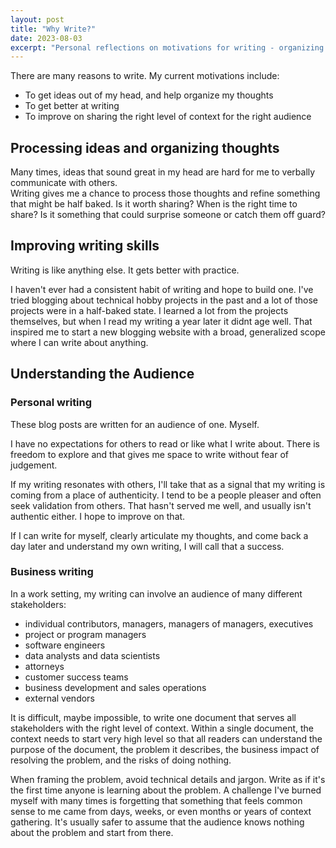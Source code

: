 ```yaml
---
layout: post
title: "Why Write?"
date: 2023-08-03
excerpt: "Personal reflections on motivations for writing - organizing thoughts, improving skills, and understanding different audiences"
---
```


There are many reasons to write.  My current motivations include:
- To get ideas out of my head, and help organize my thoughts
- To get better at writing
- To improve on sharing the right level of context for the right audience

## Processing ideas and organizing thoughts 
Many times, ideas that sound great in my head are hard for me to verbally communicate with others.  
Writing gives me a chance to process those thoughts and refine something that might be half baked.  Is it worth sharing?  When is the right time to share?  Is it something that could surprise someone or catch them off guard?

## Improving writing skills
Writing is like anything else.  It gets better with practice.  

I haven't ever had a consistent habit of writing and hope to build one.  I've tried blogging about technical hobby projects in the past and a lot of those projects were in a half-baked state.  I learned a lot from the projects themselves, but when I read my writing a year later it didnt age well.  That inspired me to start a new blogging website with a broad, generalized scope where I can write about anything.

## Understanding the Audience

### Personal writing
These blog posts are written for an audience of one.  Myself.  

I have no expectations for others to read or like what I write about.  There is freedom to explore and that gives me space to write without fear of judgement.

If my writing resonates with others, I'll take that as a signal that my writing is coming from a place of authenticity.  I tend to be a people pleaser and often seek validation from others.  That hasn't served me well, and usually isn't authentic either.  I hope to improve on that.

If I can write for myself, clearly articulate my thoughts, and come back a day later and understand my own writing, I will call that a success.

### Business writing
In a work setting, my writing can involve an audience of many different stakeholders:
- individual contributors, managers, managers of managers, executives
- project or program managers
- software engineers
- data analysts and data scientists
- attorneys
- customer success teams
- business development and sales operations 
- external vendors

It is difficult, maybe impossible, to write one document that serves all stakeholders with the right level of context.
Within a single document, the context needs to start very high level so that all readers can understand the purpose of the document, the problem it describes, the business impact of resolving the problem, and the risks of doing nothing.  

When framing the problem, avoid technical details and jargon.  Write as if it's the first time anyone is learning about the problem.  A challenge I've burned myself with many times is forgetting that something that feels common sense to me came from days, weeks, or even months or years of context gathering.  It's usually safer to assume that the audience knows nothing about the problem and start from there.
